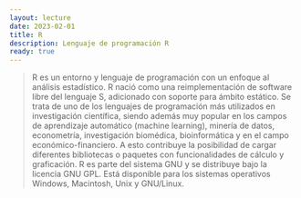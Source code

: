 ```yaml
---
layout: lecture
date: 2023-02-01
title: R
description: Lenguaje de programación R
ready: true
---
```


> R es un entorno y lenguaje de programación con un enfoque al análisis estadístico. R nació como una reimplementación de software libre del lenguaje S, adicionado con soporte para ámbito estático. Se trata de uno de los lenguajes de programación más utilizados en investigación científica, siendo además muy popular en los campos de aprendizaje automático (machine learning), minería de datos, econometría, investigación biomédica, bioinformática y en el campo económico-financiero. A esto contribuye la posibilidad de cargar diferentes bibliotecas o paquetes con funcionalidades de cálculo y graficación. R es parte del sistema GNU y se distribuye bajo la licencia GNU GPL. Está disponible para los sistemas operativos Windows, Macintosh, Unix y GNU/Linux. 


